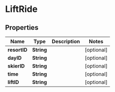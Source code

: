 # LiftRide

## Properties
Name | Type | Description | Notes
------------ | ------------- | ------------- | -------------
**resortID** | **String** |  |  [optional]
**dayID** | **String** |  |  [optional]
**skierID** | **String** |  |  [optional]
**time** | **String** |  |  [optional]
**liftID** | **String** |  |  [optional]
